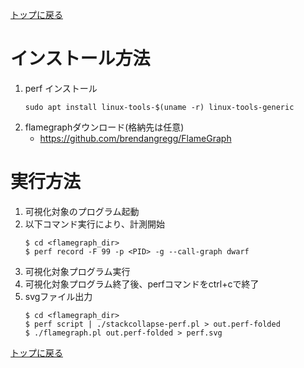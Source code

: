 [トップに戻る](../index.md)

# インストール方法

1. perf インストール
    ```shell
    sudo apt install linux-tools-$(uname -r) linux-tools-generic
    ```
1. flamegraphダウンロード(格納先は任意)
   - https://github.com/brendangregg/FlameGraph

# 実行方法

1. 可視化対象のプログラム起動
1. 以下コマンド実行により、計測開始
    ``` shell
    $ cd <flamegraph_dir>
    $ perf record -F 99 -p <PID> -g --call-graph dwarf
    ```
1. 可視化対象プログラム実行
1. 可視化対象プログラム終了後、perfコマンドをctrl+cで終了
1. svgファイル出力
    ``` shell
    $ cd <flamegraph_dir>
    $ perf script | ./stackcollapse-perf.pl > out.perf-folded
    $ ./flamegraph.pl out.perf-folded > perf.svg
    ```

[トップに戻る](../index.md)
